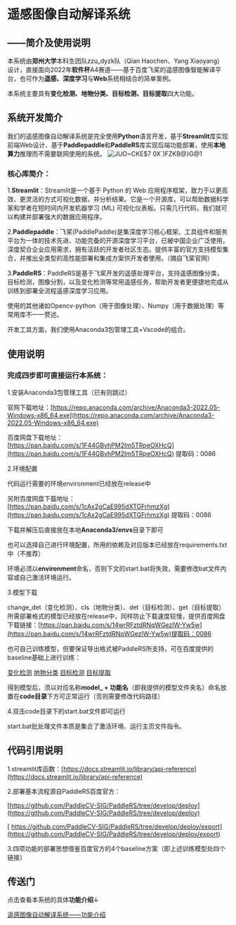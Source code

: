 # 遥感图像自动解译系统 #
## ——简介及使用说明 ##

本系统由**郑州大学**本科生团队zzu_dyzk队（Qian Haochen、Yang Xiaoyang）设计，直接面向2022年**软件杯**A4赛道——基于百度飞桨的遥感图像智能解译平台，也可作为**遥感、深度学习**与**Web**系统相结合的简单案例。

本系统主要具有**变化检测、地物分类、目标检测、目标提取**四大功能。


## 系统开发简介 ##
我们的遥感图像自动解译系统是完全使用**Python**语言开发，基于**Streamlit**库实现前端Web设计、基于**Paddlepaddle**和**PaddleRS**库实现后端功能部署，使用**本地算力**推理而不需要联网使用的系统。
![JUO~CKE$7 0X`)FZKB@}G@1](https://user-images.githubusercontent.com/87363600/179435330-1de968fb-cb57-4fc1-a430-603dda018217.png)


### 核心库简介： ###

1.**Streamlit**：Streamlit是一个基于 Python 的 Web 应用程序框架，致力于以更高效、更灵活的方式可视化数据，并分析结果。它是一个开源库，可以帮助数据科学家和学者在短时间内开发机器学习 (ML) 可视化仪表板。只需几行代码，我们就可以构建并部署强大的数据应用程序。

2.**Paddlepaddle**：飞桨(PaddlePaddle)是集深度学习核心框架、工具组件和服务平台为一体的技术先进、功能完备的开源深度学习平台，已被中国企业广泛使用，深度契合企业应用需求，拥有活跃的开发者社区生态。提供丰富的官方支持模型集合，并推出全类型的高性能部署和集成方案供开发者使用。（摘自飞桨官网）

3.**PaddleRS**：PaddleRS是基于飞桨开发的遥感处理平台，支持遥感图像分类，目标检测，图像分割，以及变化检测等常用遥感任务，帮助开发者更便捷地完成从训练到部署全流程遥感深度学习应用。

使用的其他诸如Opencv-python（用于图像处理）、Numpy（用于数据处理）等常用库不一一赘述。

开发工具方面，我们使用Anaconda3包管理工具+Vscode的组合。

## 使用说明 ##
### 完成四步即可直接运行本系统： ###
1.安装Anaconda3包管理工具（已有则跳过）

官网下载地址：[https://repo.anaconda.com/archive/Anaconda3-2022.05-Windows-x86_64.exe](https://repo.anaconda.com/archive/Anaconda3-2022.05-Windows-x86_64.exe)

百度网盘下载地址：[https://pan.baidu.com/s/1F44GBvhPM2Im5TRpeOXHcQ](https://pan.baidu.com/s/1F44GBvhPM2Im5TRpeOXHcQ)
提取码：0086

2.环境配置

代码运行需要的环境environment已经放在release中

另附百度网盘下载地址：[https://pan.baidu.com/s/1cAx2gCaE995dXTGFrhmzXg](https://pan.baidu.com/s/1cAx2gCaE995dXTGFrhmzXg)
提取码：0086

下载并解压后直接放在本地**Anaconda3/envs**目录下即可

也可以选择自己进行环境配置，所用的依赖及对应版本已经放在requirements.txt中（不推荐）

环境必须以**environment**命名，否则下文的start.bat将失效，需要修改bat文件内容或自己激活环境运行。

3.模型下载

change_det（变化检测）、cls（地物分类）、det（目标检测）、get（目标提取）所需部署格式的模型已经放在release中，同样防止下载速度较慢，提供百度网盘下载链接：[https://pan.baidu.com/s/14wrRFztdRNqWGezlW-Yw5w](https://pan.baidu.com/s/14wrRFztdRNqWGezlW-Yw5w)提取码：0086

也可自己训练模型，但要保证导出格式被PaddleRS所支持，可在百度提供的baseline基础上进行训练：

[变化检测](https://aistudio.baidu.com/aistudio/projectdetail/3684588?channelType=0&channel=0)
[地物分类](https://aistudio.baidu.com/aistudio/projectdetail/3792606?channelType=0&channel=0)
[目标检测](https://aistudio.baidu.com/aistudio/projectdetail/3792609?channelType=0&channel=0)
[目标提取](https://aistudio.baidu.com/aistudio/projectdetail/3792610?channelType=0&channel=0)

得到模型后，须以对应名称**model_ + 功能名**（即我提供的模型文件夹名）命名放置在**code目录**下方可正常运行（否则需要修改代码路径）

4.双击code目录下的start.bat文件即可运行

start.bat批处理文件本质是集合了激活环境、运行主页文件指令。

## 代码引用说明 ##

1.streamlit库函数：[https://docs.streamlit.io/library/api-reference](https://docs.streamlit.io/library/api-reference)

2.部署基本流程源自PaddleRS百度官方：

[https://github.com/PaddleCV-SIG/PaddleRS/tree/develop/deploy](https://github.com/PaddleCV-SIG/PaddleRS/tree/develop/deploy)

[
https://github.com/PaddleCV-SIG/PaddleRS/tree/develop/deploy/export](https://github.com/PaddleCV-SIG/PaddleRS/tree/develop/deploy/export)

3.四项功能的部署思想借鉴百度官方的4个baseline方案（即上述训练模型处四个链接）

## 传送门 ##
点击查看本系统的具体**功能介绍**↓

[遥感图像自动解译系统——功能介绍](https://github.com/MorningWind/2022SoftWare_Cup-A4-zzu_dyzk/blob/master/code/README.md)

